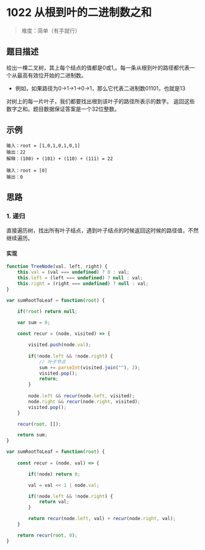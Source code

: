 # 1022 从根到叶的二进制数之和

> 难度：简单（有手就行）

## 题目描述

给出一棵二叉树，其上每个结点的值都是0或1,。每一条从根到叶的路径都代表一个从最高有效位开始的二进制数。

- 例如，如果路径为0->1->1->0->1，那么它代表二进制数01101，也就是13

对树上的每一片叶子，我们都要找出根到该叶子的路径所表示的数字。
返回这些数字之和。题目数据保证答案是一个32位整数。

## 示例

```
输入：root = [1,0,1,0,1,0,1]
输出：22
解释：(100) + (101) + (110) + (111) = 22
```

```
输入：root = [0]
输出：0
```
## 思路

### 1. 递归

直接遍历树，找出所有叶子结点，遇到叶子结点的时候返回这时候的路径值，不然继续遍历。

#### 实现

```js
function TreeNode(val, left, right) {
    this.val = (val === undefined) ? 0 : val;
    this.left = (left === undefined) ? null : val;
    this.right = (right === undefined) ? null : val;
}

var sumRootToLeaf = function(root) {

    if(!root) return null;

    var sum = 0;
    
    const recur = (node, visited) => {

        visited.push(node.val); 
        
        if(!node.left && !node.right) {
            // 叶子节点
            sum += parseInt(visited.join(""), 2);
            visited.pop();
            return;
        }
        
        node.left && recur(node.left, visited);
        node.right && recur(node.right, visited);
        visited.pop();
    }

    recur(root, []);

    return sum;
}
```

```js
var sumRootToLeaf = function(root) {
    
    const recur = (node, val) => {

        if(!node) return 0;

        val = val << 1 | node.val;

        if(!node.left && !node.right) {
            return val;
        }

        return recur(node.left, val) + recur(node.right, val);
    }

    return recur(root, 0);
}
```
